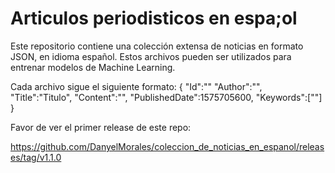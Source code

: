 # Articulos periodisticos en espa;ol
Este repositorio contiene una colección extensa de noticias en formato JSON, en idioma español. Estos archivos pueden ser utilizados para entrenar modelos de Machine Learning.

Cada archivo sigue el siguiente formato:
{
"Id":""
"Author":"",
"Title":"Titulo",
"Content":"",
"PublishedDate":1575705600,
"Keywords":[""]
}

Favor de ver el primer release de este repo:

https://github.com/DanyelMorales/coleccion_de_noticias_en_espanol/releases/tag/v1.1.0
